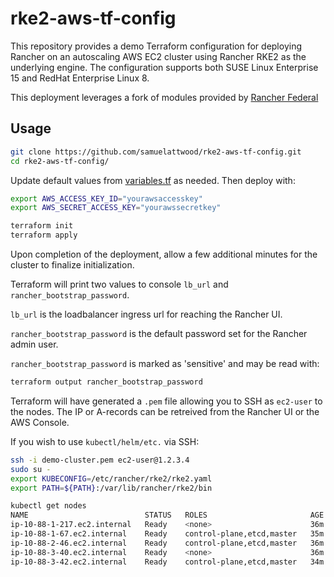# rke2-aws-tf-config

This repository provides a demo Terraform configuration for deploying Rancher on an autoscaling AWS EC2 cluster using Rancher RKE2 as the underlying engine. The configuration supports both SUSE Linux Enterprise 15 and RedHat Enterprise Linux 8.

This deployment leverages a fork of modules provided by [Rancher Federal](https://github.com/rancherfederal/rke2-aws-tf)

## Usage

```bash
git clone https://github.com/samuelattwood/rke2-aws-tf-config.git
cd rke2-aws-tf-config/
```

Update default values from [variables.tf](variables.tf) as needed. Then deploy with:

```bash
export AWS_ACCESS_KEY_ID="yourawsaccesskey"
export AWS_SECRET_ACCESS_KEY="yourawssecretkey"

terraform init
terraform apply
```

Upon completion of the deployment, allow a few additional minutes for the cluster to finalize initialization.

Terraform will print two values to console `lb_url` and `rancher_bootstrap_password`.

`lb_url` is the loadbalancer ingress url for reaching the Rancher UI.

`rancher_bootstrap_password` is the default password set for the Rancher admin user.

`rancher_bootstrap_password` is marked as 'sensitive' and may be read with:
```bash
terraform output rancher_bootstrap_password
```

Terraform will have generated a `.pem` file allowing you to SSH as `ec2-user` to the nodes. The IP or A-records can be retreived from the Rancher UI or the AWS Console.

If you wish to use `kubectl/helm/etc.` via SSH:
```bash
ssh -i demo-cluster.pem ec2-user@1.2.3.4
sudo su -
export KUBECONFIG=/etc/rancher/rke2/rke2.yaml
export PATH=${PATH}:/var/lib/rancher/rke2/bin

kubectl get nodes
NAME                          STATUS   ROLES                       AGE   VERSION
ip-10-88-1-217.ec2.internal   Ready    <none>                      36m   v1.22.5+rke2r1
ip-10-88-1-67.ec2.internal    Ready    control-plane,etcd,master   35m   v1.22.5+rke2r1
ip-10-88-2-46.ec2.internal    Ready    control-plane,etcd,master   36m   v1.22.5+rke2r1
ip-10-88-3-40.ec2.internal    Ready    <none>                      36m   v1.22.5+rke2r1
ip-10-88-3-42.ec2.internal    Ready    control-plane,etcd,master   34m   v1.22.5+rke2r1
```

